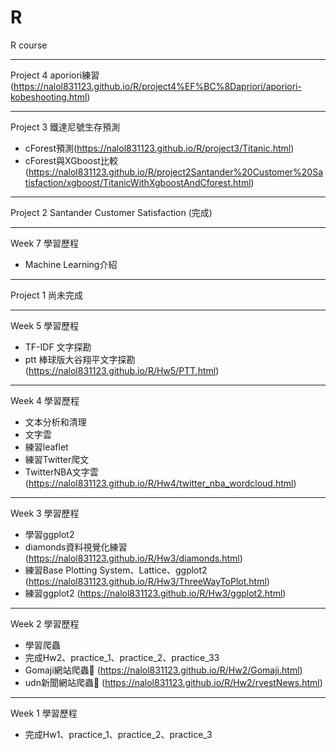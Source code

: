 # R
R course

---------------------------------------

Project 4
aporiori練習 (https://nalol831123.github.io/R/project4%EF%BC%8Dapriori/aporiori-kobeshooting.html)

---------------------------------------

Project 3
鐵達尼號生存預測 
 + cForest預測(https://nalol831123.github.io/R/project3/Titanic.html)
 + cForest與XGboost比較(https://nalol831123.github.io/R/project2Santander%20Customer%20Satisfaction/xgboost/TitanicWithXgboostAndCforest.html)

---------------------------------------

Project 2
Santander Customer Satisfaction (完成)

---------------------------------------

Week 7
學習歷程
 + Machine Learning介紹
 
---------------------------------------

Project 1
尚未完成
 
---------------------------------------

Week 5
學習歷程
 + TF-IDF 文字探勘 
 + ptt 棒球版大谷翔平文字探勘 (https://nalol831123.github.io/R/Hw5/PTT.html)


---------------------------------------

Week 4
學習歷程
 + 文本分析和清理
 + 文字雲
 + 練習leaflet
 + 練習Twitter爬文
 + TwitterNBA文字雲 (https://nalol831123.github.io/R/Hw4/twitter_nba_wordcloud.html)

---------------------------------------

Week 3
學習歷程
 + 學習ggplot2
 + diamonds資料視覺化練習 (https://nalol831123.github.io/R/Hw3/diamonds.html)
 + 練習Base Plotting System、Lattice、ggplot2 (https://nalol831123.github.io/R/Hw3/ThreeWayToPlot.html)
 + 練習ggplot2 (https://nalol831123.github.io/R/Hw3/ggplot2.html)

---------------------------------------

Week 2
學習歷程
 + 學習爬蟲
 + 完成Hw2、practice_1、practice_2、practice_33
 + Gomaji網站爬蟲 (https://nalol831123.github.io/R/Hw2/Gomaji.html)
 + udn新聞網站爬蟲 (https://nalol831123.github.io/R/Hw2/rvestNews.html)
 
---------------------------------------

Week 1
學習歷程
 + 完成Hw1、practice_1、practice_2、practice_3


